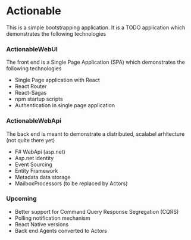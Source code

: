 # Actionable
This is a simple bootstrapping application. It is a TODO application which demonstrates the following technologies

### ActionableWebUI
The front end is a Single Page Application (SPA) which demonstrates the following technologies
* Single Page application with React
* React Router
* React-Sagas
* npm startup scripts
* Authentication in single page application

### ActionableWebApi
The back end is meant to demonstrate a distributed, scalabel arhitecture (not quite there yet)
* F# WebApi (asp.net)
* Asp.net identity
* Event Sourcing
* Entity Framework
* Metadata data storage
* MailboxProcessors (to be replaced by Actors) 

### Upcoming
* Better support for Command Query Response Segregation (CQRS)
* Polling notification mechanism
* React Native versions
* Back end Agents converted to Actors




